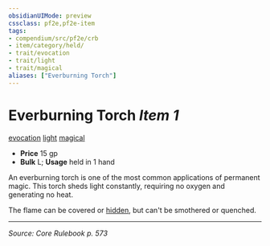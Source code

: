 ```yaml
---
obsidianUIMode: preview
cssclass: pf2e,pf2e-item
tags:
- compendium/src/pf2e/crb
- item/category/held/
- trait/evocation
- trait/light
- trait/magical
aliases: ["Everburning Torch"]
---
```

# Everburning Torch *Item 1*  
[evocation](evocation.md "Evocation School Trait")  [light](Reference/Rules/Traits/light.md "Light Effect Trait")  [magical](magical.md "Magical Item Trait")  

- **Price** 15 gp
- **Bulk** L; **Usage** held in 1 hand

An everburning torch is one of the most common applications of permanent magic. This torch sheds light constantly, requiring no oxygen and generating no heat.

The flame can be covered or [hidden](conditions.md#Hidden), but can't be smothered or quenched.


---
*Source: Core Rulebook p. 573*